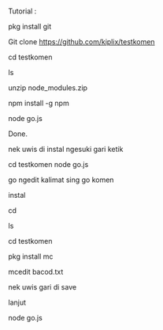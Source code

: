 # 

Tutorial :

pkg install git

Git clone https://github.com/kiplix/testkomen

cd testkomen

ls

unzip node_modules.zip

npm install -g npm

node go.js

Done.

nek uwis di instal ngesuki
gari ketik 

cd testkomen
node go.js

go ngedit kalimat sing go komen

instal

cd

ls

cd testkomen

pkg install mc

mcedit bacod.txt

nek uwis gari di save

lanjut

node go.js


